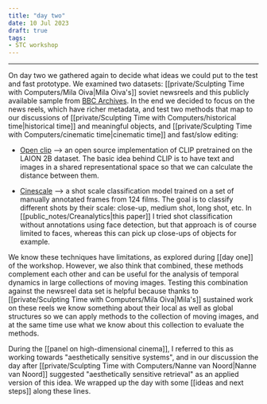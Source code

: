 ```yaml
---
title: "day two"
date: 10 Jul 2023
draft: true
tags:
- STC workshop
---
```

---

On day two we gathered again to decide what ideas we could put to the test and fast prototype. We examined two datasets: [[private/Sculpting Time with Computers/Mila Oiva|Mila Oiva's]] soviet newsreels and this publicly available sample from [BBC Archives](https://archive-downloader.bbcrewind.co.uk/). In the end we decided to focus on the news reels, which have richer metadata, and test two methods that map to our discussions of [[private/Sculpting Time with Computers/historical time|historical time]] and meaningful objects, and [[private/Sculpting Time with Computers/cinematic time|cinematic time]] and fast/slow editing:

- [Open clip](https://github.com/mlfoundations/open_clip) --> an open source implementation of CLIP pretrained on the LAION 2B dataset. The basic idea behind CLIP is to have text and images in a shared representational space so that we can calculate the distance between them.

- [Cinescale](https://cinescale.github.io/) --> a shot scale classification model trained on a set of manually annotated frames from 124 films. The goal is to classify different shots by their scale: close-up, medium shot, long shot, etc. In [[public_notes/Creanalytics|this paper]] I tried shot classification without annotations using face detection, but that approach is of course limited to faces, whereas this can pick up close-ups of objects for example.

We know these techniques have limitations, as explored during [[day one]] of the workshop. However, we also think that combined, these methods complement each other and can be useful for the analysis of temporal dynamics in large collections of moving images. Testing this combination against the newsreel data set is helpful because thanks to [[private/Sculpting Time with Computers/Mila Oiva|Mila's]] sustained work on these reels we know something about their local as well as global structures so we can apply methods to the collection of moving images, and at the same time use what we know about this collection to evaluate the methods.

During the [[panel on high-dimensional cinema]], I referred to this as working towards "aesthetically sensitive systems", and in our discussion the day after [[private/Sculpting Time with Computers/Nanne van Noord|Nanne van Noord]] suggested "aesthetically sensitive retrieval" as an applied version of this idea. We wrapped up the day with some [[ideas and next steps]] along these lines.

